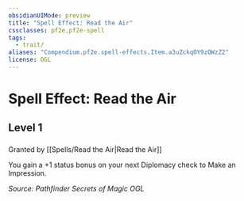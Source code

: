 ```yaml
---
obsidianUIMode: preview
title: "Spell Effect: Read the Air"
cssclasses: pf2e,pf2e-spell
tags:
  - trait/
aliases: "Compendium.pf2e.spell-effects.Item.a3uZckqOY9zQWzZ2"
license: OGL
---
```

# Spell Effect: Read the Air
## Level 1
### 






Granted by [[Spells/Read the Air|Read the Air]]

You gain a +1 status bonus on your next Diplomacy check to Make an Impression.

*Source: Pathfinder Secrets of Magic*
*OGL*